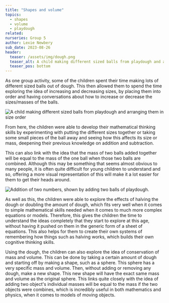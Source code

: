 ```yaml
---
title: "Shapes and volume"
topics:
  - shapes
  - volume
  - playdough          
related: 
nurseries: Group 5 
author: Lexie Newbery
sub_date: 2023-08-26
header:
  teaser: /assets/img/dough.png
  teaser_alt: A child making different sized balls from playdough and arranging them in size order
  teaser_pos: bottom
---
```

As one group activity, some of the children spent their time making lots of different sized balls out of dough. This then allowed them to spend the time exploring the idea of increasing and decreasing sizes, by placing them into order and having conversations about how to increase or decrease the sizes/masses of the balls. 

![A child making different sized balls from playdough and arranging them in size order]({{site.baseurl}}/assets/img/dough.png "Playdough balls")

From here, the children were able to develop their mathematical thinking skills by experimenting with putting the different sizes together or taking some small pieces of the ball away and seeing how this affects its size or mass, deepening their previous knowledge on addition and subtraction.  

This can also link with the idea that the mass of two balls added together will be equal to the mass of the one ball when those two balls are combined. Although this may be something that seems almost obvious to many people, it is often quite difficult for young children to understand and so, offering a more visual representation of this will make it a lot easier for them to get their heads around. 

![Addition of two numbers, shown by adding two balls of playdough.]({{site.baseurl}}/assets/img/doughaddition.png "Playdough addition")

As well as this, the children were able to explore the effects of halving the dough or doubling the amount of dough, which fits very well when it comes to simple mathematical skills needed when it comes to much more complex equations or models. Therefore, this gives the children the time to understand the ideas completely that they start to explore at this age, without having it pushed on them in the generic form of a sheet of equations. This also helps for them to create their own systems of remembering how things such as halving works, which builds their own cognitive thinking skills. 

Using the dough, the children can also explore the idea of conservation of mass and volume. This can be done by taking a certain amount of dough and starting off by making a shape, such as a sphere. This sphere has a very specific mass and volume. Then, without adding or removing any dough, make a new shape. This new shape will have the exact same mass and volume as the original sphere. This links quite closely with the idea of adding two object's individual masses will be equal to the mass if the two objects were combines, which is incredibly useful in both mathematics and physics, when it comes to models of moving objects. 